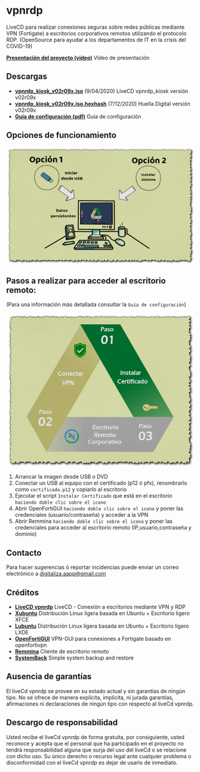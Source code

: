 # vpnrdp
LiveCD para realizar conexiones seguras sobre redes públicas mediante VPN (Fortigate) a escritorios corporativos remotos utilizando el protocolo RDP.
(OpenSource para ayudar a los departamentos de IT en la crisis del COVID-19)

[**Presentación del proyecto (video)**](https://github.com/digitaliza-aapp/vpnrdp/blob/master/Vpnrdp%20Digitalizaaapp%20V00r01-18.webm?raw=yes) Vídeo de presentación

## Descargas

- [**vpnrdp_kiosk_v02r09x.iso**](https://drive.google.com/file/d/1tnGorP1_Dndvur_7hRf5QQoVzzetgxJd/view?usp=sharing) (9/04/2020) LiveCD vpnrdp_kiosk versión v02r09x 
- [**vpnrdp_kiosk_v02r09x.iso.hexhash**](https://github.com/digitaliza-aapp/vpnrdp/blob/master/vpnrdp_kiosk_v02r09x.iso.hexhash?raw=yes) (7/12/2020) Huella Digital versión v02r09x
- [**Guía de configuración (pdf)**](https://github.com/digitaliza-aapp/vpnrdp/blob/master/Vpnrdp%20Digitalizaaapp%20V00r01-18.pdf?raw=yes) Guía de configuración

## Opciones de funcionamiento

  ![](imagenes/VPNRDP_Opciones.png)

## Pasos a realizar para acceder al escritorio remoto:

 (Para una información más detallada consultar la `Guía de configuración`)
 
   ![](imagenes/VPNRDP_Pasos.png)
   
  1. Arrancar la imagen desde USB o DVD
  2. Conectar un USB al equipo con el certificado (p12 ó pfx), renombrarlo como `certificado.p12` y copiarlo al escritorio
  3. Ejecutar el script `Instalar Certificado` que está en el escritorio `haciendo doble clic sobre el icono`
  4. Abrir OpenFortiGUI `haciendo doble clic sobre el icono` y poner las credenciales (usuario/contraseña) y acceder a la VPN
  5. Abrir Remmina `haciendo doble clic sobre el icono` y poner las credenciales para acceder al escritorio remoto (IP,usuario,contraseña y dominio)
  
## Contacto

Para hacer sugerencias ó reportar incidencias puede enviar un correo electrónico a digitaliza.aapp@gmail.com  

## Créditos

- [**LiveCD vpnrdp**](https://github.com/digitaliza-aapp/vpnrdp/blob/master/README.md) LiveCD - Conexión a escritorios mediante VPN y RDP
- [**Xubuntu**](https://xubuntu.org/)	Distribución Linux ligera basada en Ubuntu + Escritorio ligero XFCE
- [**Lubuntu**](https://lubuntu.net/)	Distribución Linux ligera basada en Ubuntu + Escritorio ligero LXDE
- [**OpenFortiGUI**](https://github.com/theinvisible/openfortigui) VPN-GUI para conexiones a Fortigate basado en
openfortivpn
- [**Remmina**](https://remmina.org/)	Cliente de escritorio remoto
- [**SystemBack**](https://sourceforge.net/projects/systemback/) Simple system backup and restore	

## Ausencia de garantías

El liveCd vpnrdp se provee en su estado actual y sin garantías de ningún tipo. No se ofrece de manera explícita, implicita, ni jurada garantías, afirmaciones ni declaraciones de ningún tipo con respecto al liveCd vpnrdp.

## Descargo de responsabilidad

Usted recibe el liveCd vpnrdp de forma gratuita, por consiguiente, usted reconoce y acepta que el personal que ha participado en el proyecto no tendrá responsabilidad alguna que surja del uso del liveCd o se relacione con dicho uso. Su único derecho o recurso legal ante cualquier problema o disconformidad con el liveCd vpnrdp es dejar de usarlo de inmediato. 
